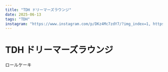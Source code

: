 ```yaml
---
title: "TDH ドリーマーズラウンジ"
date: 2025-06-13
tags: "TDH"
instagram: "https://www.instagram.com/p/DKz4Mc7zdY7/?img_index=1, https://www.instagram.com/p/DK1hm14Tr76/?img_index=1"
---
```


# TDH ドリーマーズラウンジ

ロールケーキ 